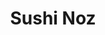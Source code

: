 ---
layout: place
title: "Sushi Noz"
permalink: /new-york/new-york/sushi-noz.html
stateAbbr: NY
stateName: New York
cityName: New York
place_id: ChIJmUAVNb5YwokRyFZIbhQ_cxM
photos:
  - name: >-
      places/ChIJmUAVNb5YwokRyFZIbhQ_cxM/photos/AUy1YQ2ckUeUcbIDi3GDE9K18qoVoWWQULMoKbLbzCgYfEgLkQERpqWFWEdzoPcZKwWYLgeCrgMpriVIcD2VRwiw68R2Fj4tErye1jUtuuqfehwBgLOVck0qaXHzJ-yrwipsrql3x0OrKg4rZwp9MCrJm56wVukuSfydZRam1aEHeJAo4uJQA7paM4uof4TG-WM1il-ZkptLPhquqVBTESpgwREBdlxiImaXrtBkl4qwN-SIDAQLDy6JH6Fd2sAujz2ZbM1DTEvEiniB--aNKHT1hsGd4qkfMlsSCSTVntMfANbqEg
    widthPx: 4800
    heightPx: 3200
    authorAttributions:
      - displayName: Sushi Noz
        uri: https://maps.google.com/maps/contrib/114451117658342280426
        photoUri: >-
          https://lh3.googleusercontent.com/a/ACg8ocL5GxBLkkLUhjQEJIcjtDZgS1fPegtRUv1ar8T4h75Rji_X5g=s100-p-k-no-mo
    flagContentUri: >-
      https://www.google.com/local/imagery/report/?cb_client=maps_api_places.places_api&image_key=!1e10!2sAF1QipN2AsXGRChqnh8hFUd6NYNBTMfe6BwP56KTRNcH&hl=en-US
    googleMapsUri: >-
      https://www.google.com/maps/place//data=!3m4!1e2!3m2!1sAF1QipN2AsXGRChqnh8hFUd6NYNBTMfe6BwP56KTRNcH!2e10!4m2!3m1!1s0x89c258be35154099:0x13733f146e4856c8
  - name: >-
      places/ChIJmUAVNb5YwokRyFZIbhQ_cxM/photos/AUy1YQ3CxE9hXmTtTPOqCB74SDqvod6uzBSsMj1ZYhfitZS29ls450XK8hoPSwf0PaHZ-8Uww9dFFP35yt_cPzz1Ngx4fMXujMJqVE87QstfxLxcu3gFU6wU4Wf6tljo_Xp3D_Glq3wER6h2Qb_rOMotNEVag9HYlKpx8fEnAWAhZypuPiAcEJACkKb0BijR1FrKkz_lYbTkF0ZdV5zc9ZIyptgg3U8Sw9r2AkNXwgNwg3TUdK6lrh-ivLhCyAN1M5wMmD3Cg8ocwDRszKxfb2D-a5B4_iQVklu_wCUxvRxGM-nPP64NP0ZvCvskeMMUgtwltTjquUy4vXFqaHS7shh1ZuYLm0qX5PAOd6L1_oVmxkPGvhOJjhZV_nAglqefXT9ENVS6gtBq1sVPNxtN3bRo3_b2GZOv03V1JCIvUNUVOC0
    widthPx: 4032
    heightPx: 2268
    authorAttributions:
      - displayName: Kellie Meloling
        uri: https://maps.google.com/maps/contrib/107479111271002393164
        photoUri: >-
          https://lh3.googleusercontent.com/a-/ALV-UjW_gcENtWAkQ12Jd3ZDdqZnYA8zpNoEAwX98hAmf3d-E6BYM9xZ=s100-p-k-no-mo
    flagContentUri: >-
      https://www.google.com/local/imagery/report/?cb_client=maps_api_places.places_api&image_key=!1e10!2sCIHM0ogKEICAgICbjOuPLg&hl=en-US
    googleMapsUri: >-
      https://www.google.com/maps/place//data=!3m4!1e2!3m2!1sCIHM0ogKEICAgICbjOuPLg!2e10!4m2!3m1!1s0x89c258be35154099:0x13733f146e4856c8
  - name: >-
      places/ChIJmUAVNb5YwokRyFZIbhQ_cxM/photos/AUy1YQ0R5WMhKGNFnmkKqsRzzN4MWJVVw2e900AKQleBXPToNSwk7e8I-71nwlWeww90khSPyAwY1n0ZwSBubj8zQWseZJKxqyhVOJLdB2JWRZ5T5Zko4rarBzgiEDkpz7jhthvxvwKGL_3Cb4WcvTC2ESJTdVYUksaBPCCwmughMu1TdpxGKReucbCQZTugKbdNv47QwlkodVMd_eNOXPD4wmM3ekymmVma6gW8CnrzhuuKw1y_Id8ZZYmPiSDveqXWB1Lu-ZY3pBA3_28Nhb7vBvQwAaA-GpN1cEbyIua4GgzBamdWZDbuEbQqxZ3lVZufx0vxVQOXtH6A2su2cXe5BP3AI-QnF8pPVmKMs0tH03gM0esT_jdqvUKkcQXBxIATRdM7BfAU2jq3iEhQGtb7EgBDvoQack138ZuDY6KwTnEPkw
    widthPx: 4032
    heightPx: 3024
    authorAttributions:
      - displayName: TIANZHENG TANG
        uri: https://maps.google.com/maps/contrib/101767064962387152005
        photoUri: >-
          https://lh3.googleusercontent.com/a/ACg8ocLa4X7GRXAo8pgioXH8LutS2BZcVxmw49jbzFuqjFVplA06lA=s100-p-k-no-mo
    flagContentUri: >-
      https://www.google.com/local/imagery/report/?cb_client=maps_api_places.places_api&image_key=!1e10!2sCIHM0ogKEICAgIDvl86eIw&hl=en-US
    googleMapsUri: >-
      https://www.google.com/maps/place//data=!3m4!1e2!3m2!1sCIHM0ogKEICAgIDvl86eIw!2e10!4m2!3m1!1s0x89c258be35154099:0x13733f146e4856c8
  - name: >-
      places/ChIJmUAVNb5YwokRyFZIbhQ_cxM/photos/AUy1YQ01d9luHuurR2Q7lR8XDd8a3jMWia2__iZvRZb7oPP8x4KZM8CK-Sge6-bftR-N51Gg7ymNbc2_hmegsbsTlxPYyK8FMMx7JajAAyLcdsxotiE4yt9ZAi6tPEGYJ7ZecxVXMklba23HpUsv8lqZo19NUpWK7-X06drO_8Nxz97XdO2PwqbBdlGp3IQRgGpNf4QIJJtyNCHRdK2t_bjHY47jsps8k_qa1lRi44jISn-Xv2qJ4Vwizx0SyH5k6CsIWdjRmDTrsQc6072cmxrA810MBSCbN1wbFypAr_5FDkoGADuvwlHTssu49T8et2qXbr3IzHymv_Bm5LabZ4q0ZyVcR25nvYPKrRqSiAJfinF-mWsHy4r_HV6bD8hycnQ36Kb6iPLinK37XNBRwdL8uqBYEIWRIDzMdF_EVoffrA10OZRX
    widthPx: 1171
    heightPx: 1171
    authorAttributions:
      - displayName: Gloria Trinh
        uri: https://maps.google.com/maps/contrib/112244469864066969424
        photoUri: >-
          https://lh3.googleusercontent.com/a-/ALV-UjWY98QK2IdoJqpGmT75GN27WmoY-6Bh-YEBjBX4P3DxqkYCw0-Q9g=s100-p-k-no-mo
    flagContentUri: >-
      https://www.google.com/local/imagery/report/?cb_client=maps_api_places.places_api&image_key=!1e10!2sCIHM0ogKEICAgIDrxKvhzgE&hl=en-US
    googleMapsUri: >-
      https://www.google.com/maps/place//data=!3m4!1e2!3m2!1sCIHM0ogKEICAgIDrxKvhzgE!2e10!4m2!3m1!1s0x89c258be35154099:0x13733f146e4856c8
  - name: >-
      places/ChIJmUAVNb5YwokRyFZIbhQ_cxM/photos/AUy1YQ1Iq__ZU-mCs0dEqsbwhJat4INZMQk39t0dAHPMwjgdwXbpUD5Qpv6_REmvVie0ZqPNv7o8YXc0TUqM692J1bca7hXmiJPzpYXbMreH-ExXur8SGm8xnzyMJymsp09HMcN0_orNkbAB1WD0dWyycCsVsFY4X3kbEfpgHkzG9F-rFAS7GjpDBmj-oXezNM_6MW1yk39AMdACTg4fD0ZRyAt0-g4pWofSOkBWJF3urngvAGOUud2to_vbgPRre7e1nZ-F3-rSJPDUiCxUobVA7K9YbtAUtbniUz14YQR7fuzE37b_q9OA5RAchU47B3wbUDr6kOaaetkks1UBYwT8-GpV1mGcwAHHFSDk1-KvdavC18hnZP8xWyL0bTJ4EmwC4je4tv0d1luHfzccPEdbd0R0IGUlRAp2RblQBd5G3qEfIA
    widthPx: 3600
    heightPx: 4800
    authorAttributions:
      - displayName: Marc G
        uri: https://maps.google.com/maps/contrib/100630783181047108909
        photoUri: >-
          https://lh3.googleusercontent.com/a/ACg8ocLufMgAPNsQBDDCKYWOlWIxepvfwiS8ZE0O9h5o7h0CajBTJw=s100-p-k-no-mo
    flagContentUri: >-
      https://www.google.com/local/imagery/report/?cb_client=maps_api_places.places_api&image_key=!1e10!2sCIHM0ogKEICAgMCwhvXvJg&hl=en-US
    googleMapsUri: >-
      https://www.google.com/maps/place//data=!3m4!1e2!3m2!1sCIHM0ogKEICAgMCwhvXvJg!2e10!4m2!3m1!1s0x89c258be35154099:0x13733f146e4856c8
  - name: >-
      places/ChIJmUAVNb5YwokRyFZIbhQ_cxM/photos/AUy1YQ0F9BD7Sd_EqlGfypSCrO62K9KupJpR1gb9Uxxafp1uvEsN-J3uvRuJBuvSdhMk1CxpFr4Oc1a2hL37riOJjebjWi5xrh_hKvO2XQqQUTcHFhhxNcPAEF7qDAOiWjQ1lwwrjxh4TvxIcEyZB5OCWvaxJnrIoaOW-81e7Dy3WMArbSmOjv9xcgJrRAIhX9BGEizE2gAiomtbMEp7iuMTRt-XVEVGXF83vqBKMqAL2oa7_IZBYj6mj3tn-BfcBVQzpZnXSWQi3VlJaI_wC2rK8HxLtdhPK3L1JK5Vr-cAb9Z4jZVGlW1cKwgbp5LoXTlqdLexX8ihrHZi0OkN_k9pWdvoI9HCEPFv3HQV5PL9OkMtVKcDsGrYv1NPcUfP1IbgP6XIWzQVpgCUyhE9nHpZxnPU1upHHl_NCIbm1GgHCtiurms
    widthPx: 3024
    heightPx: 4032
    authorAttributions:
      - displayName: Gloria Trinh
        uri: https://maps.google.com/maps/contrib/112244469864066969424
        photoUri: >-
          https://lh3.googleusercontent.com/a-/ALV-UjWY98QK2IdoJqpGmT75GN27WmoY-6Bh-YEBjBX4P3DxqkYCw0-Q9g=s100-p-k-no-mo
    flagContentUri: >-
      https://www.google.com/local/imagery/report/?cb_client=maps_api_places.places_api&image_key=!1e10!2sCIHM0ogKEICAgIDrxKvVlwE&hl=en-US
    googleMapsUri: >-
      https://www.google.com/maps/place//data=!3m4!1e2!3m2!1sCIHM0ogKEICAgIDrxKvVlwE!2e10!4m2!3m1!1s0x89c258be35154099:0x13733f146e4856c8
  - name: >-
      places/ChIJmUAVNb5YwokRyFZIbhQ_cxM/photos/AUy1YQ2Qex4GU8VuXzFizNVFTRAUFG2dnj5cIioO9rpbwgAViH4cMjX_O5g8RtGr-lWhILKztoc3t-rqH3OMUjXikK0AahKzhukEHehSRxMIlG70WsvYcNyaBykrhs7gOjF0LunSf0WfIgaPpg27Qr8-Va678qiRRX8lQuaMFf3eClbfT0xRjYSvyjtLZr0msZTjGvo8xpas-5o5yEfQldJh8nXR2Vhrh_lOpFE3u3hPU1-D3t-JYoX9o7vHGxt6EwcW08kLeXwc3O7RlSKEydnKTbuXQZCbj-V1F0PdQi1Co0CVpRDzdqCjgjEruAGat2ZmAXXTvGJuUGDIE_dKjJWLQdXue0PdLXPIxDxUTlwE70b-uZZgltQWyerA882SS0_HU5GfqKqspwRz-aBv8vSDK7vbv2S38flH4i-1qmVrbuib_N4Q
    widthPx: 4080
    heightPx: 3072
    authorAttributions:
      - displayName: Yi-Hsiang Lai
        uri: https://maps.google.com/maps/contrib/114006154805792539866
        photoUri: >-
          https://lh3.googleusercontent.com/a/ACg8ocKnAg8_eJT_Pj6gQmwcCRU7YGoTbPwUBU1ax_d8F9xVIQZuxIfl=s100-p-k-no-mo
    flagContentUri: >-
      https://www.google.com/local/imagery/report/?cb_client=maps_api_places.places_api&image_key=!1e10!2sCIHM0ogKEICAgICri7qYuQE&hl=en-US
    googleMapsUri: >-
      https://www.google.com/maps/place//data=!3m4!1e2!3m2!1sCIHM0ogKEICAgICri7qYuQE!2e10!4m2!3m1!1s0x89c258be35154099:0x13733f146e4856c8
  - name: >-
      places/ChIJmUAVNb5YwokRyFZIbhQ_cxM/photos/AUy1YQ027zaBp-r77TV3_cuW_BseKC0wCooQXYn_Z14mK3-BI_HKhvVAC4T4eFV8oQPetvEOkGisHvR0-CsIvQhSG_fyu5F6PAo1LDsFsRVhyhQ3inZdEQ-LHvFINabTtFMBsPj_jNYkAYhrIuN3t6VzrI3IWuP5KakTay2gjUsb5k03ktnV01frh8n54fHF7Ngbxq39WA6JizqVnmqkgYr5dIFCmowQyOsyw5kBcDfDMlZ3eFBgrcpp1767kRTzYJAyI2T5JOggMDebg1q0qKwkaN6iQlr4d7GHN4bzEMFiwLeULecTk4bdJJt23ZSGOrHZ4QBFPlzc1_sDE86tXuiyWkuUq2FaZdGL4S3F1axWPhxfKw32CjLARBTCw-q-t-K0tUGXQN1McDeIzxJN9KUrCLPOxwxvjqtvaNk9-Z61QB5E75US
    widthPx: 2786
    heightPx: 3715
    authorAttributions:
      - displayName: Miriam Fei
        uri: https://maps.google.com/maps/contrib/106826913310432506677
        photoUri: >-
          https://lh3.googleusercontent.com/a-/ALV-UjUcsXtwcFexslbcihjxjbexixcHiheSiso6wv0TcqJodKaZQFY=s100-p-k-no-mo
    flagContentUri: >-
      https://www.google.com/local/imagery/report/?cb_client=maps_api_places.places_api&image_key=!1e10!2sCIHM0ogKEICAgIDP8rfGpgE&hl=en-US
    googleMapsUri: >-
      https://www.google.com/maps/place//data=!3m4!1e2!3m2!1sCIHM0ogKEICAgIDP8rfGpgE!2e10!4m2!3m1!1s0x89c258be35154099:0x13733f146e4856c8
  - name: >-
      places/ChIJmUAVNb5YwokRyFZIbhQ_cxM/photos/AUy1YQ2kc0-kDqOIU7ypXQnYUan1mVQAfpl-kPS-cBsW0wVwBqW1PJ0W8r6WyIJxSUxKsnb-4LRjebj-AM6ym1FlMNjeAUfM3oZ288k6qbONvODdzTRzmBhi97P4ozfmprqvUPh8NskALEBwpSgZymDtDPHOgkwd7BQHdDPUHrRXspKmTEcrFUoQyBZjjTwLGl577SZxsWAD49qEhxJm4nzbm_6scR4oc1AK6EBAwJpgWyrTzcGcmv7NIY3NCMcxie5Y6kAkE895Jbhy48b5bRLDQLWfz7xdzQ-vUgdSE9RzWXKeELUa7dv2FwLsbxbd67oweK70i8yWLL_FAAsR2hfLOwz3nwp1yxnZdRwtBkpbIUrORALF1UEgNC66dxxBrVY3AFZBdDPzNpFdFHHXIJEjrdrPiIeOMQrDWTJtKhKzgd4E1y4
    widthPx: 3024
    heightPx: 4032
    authorAttributions:
      - displayName: Gloria Trinh
        uri: https://maps.google.com/maps/contrib/112244469864066969424
        photoUri: >-
          https://lh3.googleusercontent.com/a-/ALV-UjWY98QK2IdoJqpGmT75GN27WmoY-6Bh-YEBjBX4P3DxqkYCw0-Q9g=s100-p-k-no-mo
    flagContentUri: >-
      https://www.google.com/local/imagery/report/?cb_client=maps_api_places.places_api&image_key=!1e10!2sCIHM0ogKEICAgIDrxKvx-AE&hl=en-US
    googleMapsUri: >-
      https://www.google.com/maps/place//data=!3m4!1e2!3m2!1sCIHM0ogKEICAgIDrxKvx-AE!2e10!4m2!3m1!1s0x89c258be35154099:0x13733f146e4856c8
  - name: >-
      places/ChIJmUAVNb5YwokRyFZIbhQ_cxM/photos/AUy1YQ20w29jHRNwrScA4Ibj1TNBawePgMQlY1PWdGDGALk_sVelHkctv9L3MudJ35qM0pWDnAdSzgSoEziruCFlMgR7R2QG4Wevf7vyTpZ3aJWD-8c90KiZaW2uhkpa4smBOAVczw1OU30d38aL0JysgVbRBbk89i51wvdIobvLEdI6SbghdD-bUBACj_sNBkKrpKBsG_z5RTL04roNGmuZ1mOZMLWyJbqy4efVpTOYQx_O3TIrSVO7oyeD29ZaAInsbWCY5UBW6ubnB5iA4Gb8--a2HpUDkIDbC8z1C3zJcw3eYm-6yQfgoDnttAsLxx71Py1lP90_RrIjZn3U-RFUX71GhmwyaOlGmSoWb96AsrE8d0k0eqxee_kxueK2jjEfQIShefHEuoV11OQDhr6NTHdYSBFzE4Vx3qZ0h8NY89IRJNk
    widthPx: 2048
    heightPx: 2048
    authorAttributions:
      - displayName: TIANZHENG TANG
        uri: https://maps.google.com/maps/contrib/101767064962387152005
        photoUri: >-
          https://lh3.googleusercontent.com/a/ACg8ocLa4X7GRXAo8pgioXH8LutS2BZcVxmw49jbzFuqjFVplA06lA=s100-p-k-no-mo
    flagContentUri: >-
      https://www.google.com/local/imagery/report/?cb_client=maps_api_places.places_api&image_key=!1e10!2sCIHM0ogKEICAgIDvl86e_QE&hl=en-US
    googleMapsUri: >-
      https://www.google.com/maps/place//data=!3m4!1e2!3m2!1sCIHM0ogKEICAgIDvl86e_QE!2e10!4m2!3m1!1s0x89c258be35154099:0x13733f146e4856c8
address: 181 E 78th St, New York, NY 10075, USA
street: 181 E 78th St
city: New York
state: NY
zip: '10075'
country: USA
neighborhood: null
latitude: '40.773878'
longitude: '-73.958126'
accessibility_options:
  wheelchairAccessibleParking: false
  wheelchairAccessibleEntrance: true
business_status: OPERATIONAL
name: Sushi Noz
google_maps_links:
  directionsUri: >-
    https://www.google.com/maps/dir//''/data=!4m7!4m6!1m1!4e2!1m2!1m1!1s0x89c258be35154099:0x13733f146e4856c8!3e0
  placeUri: https://maps.google.com/?cid=1401533266024486600
  writeAReviewUri: >-
    https://www.google.com/maps/place//data=!4m3!3m2!1s0x89c258be35154099:0x13733f146e4856c8!12e1
  reviewsUri: >-
    https://www.google.com/maps/place//data=!4m4!3m3!1s0x89c258be35154099:0x13733f146e4856c8!9m1!1b1
  photosUri: >-
    https://www.google.com/maps/place//data=!4m3!3m2!1s0x89c258be35154099:0x13733f146e4856c8!10e5
primary_type: Sushi Restaurant
opening_hours:
  regular: null
  current: null
secondary_opening_hours:
  regular:
    weekdayDescriptions: null
    type: null
  current:
    weekdayDescriptions: null
    type: null
phone: null
price_level: null
price_range: null
rating: null
rating_count: 0
website: null
description: null
reviews: null
parking_options: null
payment_options: null
allow_dogs: null
curbside_pickup: null
delivery: null
dine_in: null
good_for_children: null
good_for_groups: null
good_for_sports: null
live_music: null
menu_for_children: null
outdoor_seating: null
reservable: null
restroom: null
serves_beer: null
serves_breakfast: null
serves_brunch: null
serves_cocktails: null
serves_coffee: null
serves_dinner: null
serves_dessert: null
serves_lunch: null
serves_vegetarian_food: null
serves_wine: null
takeout: null
slug: Sushi-Noz

---